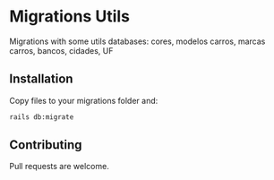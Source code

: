 # Migrations Utils

Migrations with some utils databases: cores, modelos carros, marcas carros, bancos, cidades, UF

## Installation

Copy files to your migrations folder and:

```bash
rails db:migrate
```

## Contributing
Pull requests are welcome.
